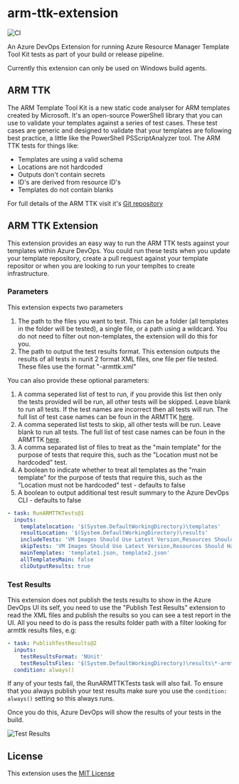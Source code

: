 # arm-ttk-extension

![CI](https://github.com/sam-cogan/arm-ttk-extension/workflows/CI/badge.svg)

An Azure DevOps Extension for running Azure Resource Manager Template Tool Kit tests as part of your build or release pipeline.

Currently this extension can only be used on Windows build agents.

## ARM TTK
The ARM Template Tool Kit is a new static code analyser for ARM templates created by Microsoft. It's an open-source PowerShell library that you can use to validate your templates against a series of test cases. These test cases are generic and designed to validate that your templates are following best practice, a little like the PowerShell PSScriptAnalyzer tool. The ARM TTK tests for things like:

- Templates are using a valid schema
- Locations are not hardcoded
- Outputs don't contain secrets
- ID's are derived from resource ID's
- Templates do not contain blanks

For full details of the ARM TTK visit it's [Git repository](https://github.com/Azure/azure-quickstart-templates/tree/master/test/arm-ttk)

## ARM TTK Extension
This extension provides an easy way to run the ARM TTK tests against your templates within Azure DevOps. You could run these tests when you update your template repository, create a pull request against your template repositor or when you are looking to run your templtes to create infrastructure.

### Parameters

This extension expects two parameters

1. The path to the files you want to test. This can be a folder (all templates in the folder will be tested), a single file, or a path using a wildcard. You do not need to filter out non-templates, the extension will do this for you.
2. The path to output the test results format. This extension outputs the results of all tests in nunit 2 format XML files, one file per file tested. These files use the format "<testFileName>-armttk.xml"

You can also provide these optional parameters:

1. A comma seperated list of test to run, if you provide this list then only the tests provided will be run, all other tests will be skipped. Leave blank to run all tests. If the test names are incorrect then all tests will run. The full list of test case names can be foun in the ARMTTK [here](https://github.com/Azure/arm-ttk/tree/master/arm-ttk/testcases/deploymentTemplate).
2. A comma seperated list tests to skip, all other tests will be run. Leave blank to run all tests. The full list of test case names can be foun in the ARMTTK [here](https://github.com/Azure/arm-ttk/tree/master/arm-ttk/testcases/deploymentTemplate).
3. A comma separated list of files to treat as the "main template" for the purpose of tests that require this, such as the "Location must not be hardcoded" test.
4. A boolean to indicate whether to treat all templates as the "main template" for the purpose of tests that require this, such as the "Location must not be hardcoded" test - defaults to false
5. A boolean to output additional test result summary to the Azure DevOps CLI - defaults to false

```yaml
- task: RunARMTTKTests@1
  inputs:
    templatelocation: '$(System.DefaultWorkingDirectory)\templates'
    resultLocation: '$(System.DefaultWorkingDirectory)\results'
    includeTests: 'VM Images Should Use Latest Version,Resources Should Have Location'
    skipTests: 'VM Images Should Use Latest Version,Resources Should Have Location'
    mainTemplates: 'template1.json, template2.json'
    allTemplatesMain: false
    cliOutputResults: true
```

### Test Results

This extension does not publish the tests results to show in the Azure DevOps UI its self, you need to use the "Publish Test Results" extension to read the XML files and publish the results so you can see a test report in the UI. All you need to do is pass the results folder path with a filter looking for armttk results files, e.g:

```yaml
- task: PublishTestResults@2
  inputs:
    testResultsFormat: 'NUnit'
    testResultsFiles: '$(System.DefaultWorkingDirectory)\results\*-armttk.xml'
  condition: always()
```
If any of your tests fail, the RunARMTTKTests task will also fail. To ensure that you always publish your test results make sure you use the ```condition: always()``` setting so this always runs.

Once you do this, Azure DevOps will show the results of your tests in the build.

![Test Results](https://github.com/sam-cogan/arm-ttk-extension/blob/master/images/TestResults.png?raw=true)


## License

This extension uses the [MIT License](LICENSE)
